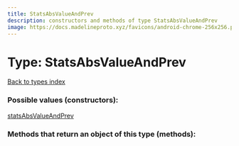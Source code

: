 ```yaml
---
title: StatsAbsValueAndPrev
description: constructors and methods of type StatsAbsValueAndPrev
image: https://docs.madelineproto.xyz/favicons/android-chrome-256x256.png
---
```

# Type: StatsAbsValueAndPrev  
[Back to types index](index.md)



### Possible values (constructors):

[statsAbsValueAndPrev](../constructors/statsAbsValueAndPrev.md)  



### Methods that return an object of this type (methods):



